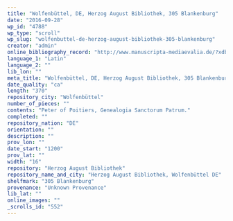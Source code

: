 ```yaml
---
title: "Wolfenbüttel, DE, Herzog August Bibliothek, 305 Blankenburg"
date: "2016-09-28"
wp_id: "4788"
wp_type: "scroll"
wp_slug: "wolfenbuttel-de-herzog-august-bibliothek-305-blankenburg"
creator: "admin"
online_bibliography_record: "http://www.manuscripta-mediaevalia.de/?xdbdtdn!%22hsk%200079%22&dmode=doc#|4"
language_1: "Latin"
language_2: ""
lib_lon: ""
meta_title: "Wolfenbüttel, DE, Herzog August Bibliothek, 305 Blankenburg"
date_quality: "ca"
length: "370"
repository_city: "Wolfenbüttel"
number_of_pieces: ""
contents: "Peter of Poitiers, Genealogia Sanctorum Patrum."
completed: ""
repository_nation: "DE"
orientation: ""
description: ""
prov_lon: ""
date_start: "1200"
prov_lat: ""
width: "16"
repository: "Herzog August Bibliothek"
repository_name_and_city: "Herzog August Bibliothek, Wolfenbüttel DE"
shelfmark: "305 Blankenburg"
provenance: "Unknown Provenance"
lib_lat: ""
online_images: ""
_scrolls_id: "552"
---
```



